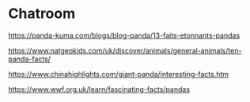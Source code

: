 # Chatroom
https://panda-kuma.com/blogs/blog-panda/13-faits-etonnants-pandas

https://www.natgeokids.com/uk/discover/animals/general-animals/ten-panda-facts/

https://www.chinahighlights.com/giant-panda/interesting-facts.htm

https://www.wwf.org.uk/learn/fascinating-facts/pandas
